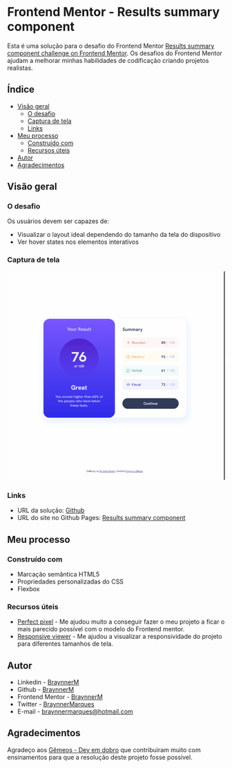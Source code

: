 # Frontend Mentor - Results summary component

Esta é uma solução para o desafio do Frontend Mentor [Results summary component challenge on Frontend Mentor](hhttps://www.frontendmentor.io/challenges/results-summary-component-CE_K6s0maV). Os desafios do Frontend Mentor ajudam a melhorar minhas habilidades de codificação criando projetos realistas.

## Índice

- [Visão geral](#visão-geral)
  - [O desafio](#o-desafio)
  - [Captura de tela](#captura-de-tela)
  - [Links](#links)
- [Meu processo](#meu-processo)
  - [Construído com](#construído-com)   
  - [Recursos úteis](#recursos-úteis)
- [Autor](#autor)
- [Agradecimentos](#agradecimentos)

## Visão geral

### O desafio

Os usuários devem ser capazes de:

- Visualizar o layout ideal dependendo do tamanho da tela do dispositivo
- Ver hover states nos elementos interativos

### Captura de tela

![](./src/assets/captura-de-tela.gif)

### Links

- URL da solução: [Github](https://github.com/BraynnerM/results-summary-component)
-  URL do site no Github Pages: [Results summary component](https://braynnerm.github.io/results-summary-component/)

## Meu processo

### Construído com

- Marcação semântica HTML5 
- Propriedades personalizadas do CSS
- Flexbox

### Recursos úteis

- [Perfect pixel](https://www.welldonecode.com/perfectpixel/) - Me ajudou muito a conseguir fazer o meu projeto a ficar o mais parecido possível com o modelo do Frontend mentor.
- [Responsive viewer](https://responsiveviewer.org/) - Me ajudou a visualizar a responsividade do projeto para diferentes tamanhos de tela.

## Autor

- Linkedin - [BraynnerM](https://www.linkedin.com/in/braynner-marques-ribeiro-de-oliveira-88142b256/)
- Github - [BraynnerM](https://github.com/BraynnerM)
- Frontend Mentor - [BraynnerM](https://www.frontendmentor.io/profile/BraynnerM)
- Twitter - [BraynnerMarques](https://twitter.com/BraynnerMarques)
- E-mail - [braynnermarques@hotmail.com](mailto:braynnermarques@hotmail.com)



## Agradecimentos

Agradeço aos [Gêmeos - Dev em dobro](https://www.instagram.com/devemdobro/) que contribuiram muito com ensinamentos para que a resolução deste projeto fosse possível.
